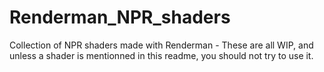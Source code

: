 # Renderman_NPR_shaders
 Collection of NPR shaders made with Renderman - These are all WIP, and unless a shader is mentionned in this readme, you should not try to use it.
